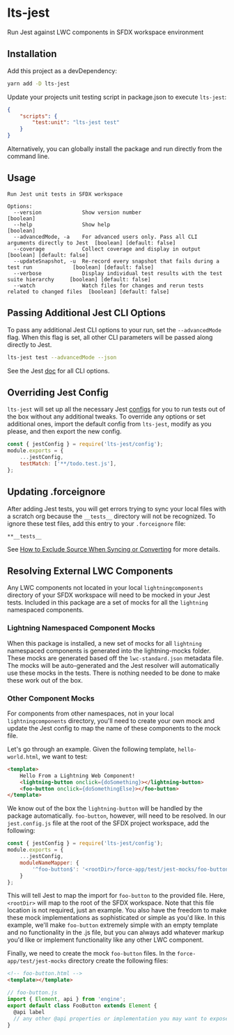 # lts-jest

Run Jest against LWC components in SFDX workspace environment

## Installation

Add this project as a devDependency:

```bash
yarn add -D lts-jest
``` 

Update your projects unit testing script in package.json to execute `lts-jest`:

```json
{
    "scripts": {
        "test:unit": "lts-jest test"
    }
}
```

Alternatively, you can globally install the package and run directly from the command line.

## Usage

```
Run Jest unit tests in SFDX workspace

Options:
  --version             Show version number                                               [boolean]
  --help                Show help                                                         [boolean]
  --advancedMode, -a    For advanced users only. Pass all CLI arguments directly to Jest  [boolean] [default: false]
  --coverage            Collect coverage and display in output                            [boolean] [default: false]
  --updateSnapshot, -u  Re-record every snapshot that fails during a test run             [boolean] [default: false]
  --verbose             Display individual test results with the test suite hierarchy     [boolean] [default: false]
  --watch               Watch files for changes and rerun tests related to changed files  [boolean] [default: false]
```

## Passing Additional Jest CLI Options

To pass any additional Jest CLI options to your run, set the `--advancedMode` flag. When this flag is set, all other CLI parameters will be passed along directly to Jest.

```bash
lts-jest test --advancedMode --json
```

See the Jest [doc](http://facebook.github.io/jest/docs/en/cli.html) for all CLI options.

## Overriding Jest Config

`lts-jest` will set up all the necessary Jest [configs](http://facebook.github.io/jest/docs/en/configuration.html) for you to run tests out of the box without any additional tweaks. To override any options or set additional ones, import the default config from `lts-jest`, modify as you please, and then export the new config.

```js
const { jestConfig } = require('lts-jest/config');
module.exports = {
    ...jestConfig,
    testMatch: ['**/todo.test.js'],
};
```

## Updating .forceignore

After adding Jest tests, you will get errors trying to sync your local files with a scratch org because the `__tests__` directory will not be recognized. To ignore these test files, add this entry to your `.forceignore` file:

```
**__tests__
```

See [How to Exclude Source When Syncing or Converting](https://developer.salesforce.com/docs/atlas.en-us.sfdx_dev.meta/sfdx_dev/sfdx_dev_exclude_source.htm) for more details.

## Resolving External LWC Components

Any LWC components not located in your local `lightningcomponents` directory of your SFDX workspace will need to be mocked in your Jest tests. Included in this package are a set of mocks for all the `lightning` namespaced components.

### Lightning Namespaced Component Mocks

When this package is installed, a new set of mocks for all `lightning` namespaced components is generated into the lightning-mocks folder. These mocks are generated based off the `lwc-standard.json` metadata file. The mocks will be auto-generated and the Jest resolver will automatically use these mocks in the tests. There is nothing needed to be done to make these work out of the box.

### Other Component Mocks

For components from other namespaces, not in your local `lightningcomponents` directory, you'll need to create your own mock and update the Jest config to map the name of these components to the mock file. 

Let's go through an example. Given the following template, `hello-world.html`, we want to test:

```html
<template>
    Hello From a Lightning Web Component!
    <lightning-button onclick={doSomething}></lightning-button>
    <foo-button onclick={doSomethingElse}></foo-button>
</template>
```

We know out of the box the `lightning-button` will be handled by the package automatically. `foo-button`, however, will need to be resolved. In our `jest.config.js` file at the root of the SFDX project workspace, add the following:

```js
const { jestConfig } = require('lts-jest/config');
module.exports = {
    ...jestConfig,
    moduleNameMapper: {
        '^foo-button$': '<rootDir>/force-app/test/jest-mocks/foo-button',
    }
};
```

This will tell Jest to map the import for `foo-button` to the provided file. Here, `<rootDir>` will map to the root of the SFDX workspace. Note that this file location is not required, just an example. You also have the freedom to make these mock implementations as sophisticated or simple as you'd like. In this example, we'll make `foo-button` extremely simple with an empty template and no functionality in the .js file, but you can always add whatever markup you'd like or implement functionality like any other LWC component.

Finally, we need to create the mock `foo-button` files. In the `force-app/test/jest-mocks` directory create the following files:

```html
<!-- foo-button.html -->
<template></template>
```

```js
// foo-button.js
import { Element, api } from 'engine';
export default class FooButton extends Element {
  @api label
  // any other @api properties or implementation you may want to expose here
}
```
